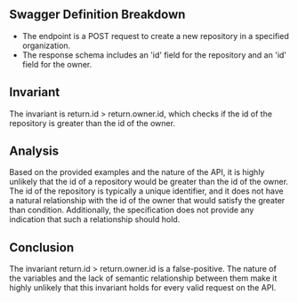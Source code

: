 ## Swagger Definition Breakdown
- The endpoint is a POST request to create a new repository in a specified organization.
- The response schema includes an 'id' field for the repository and an 'id' field for the owner.

## Invariant
The invariant is return.id > return.owner.id, which checks if the id of the repository is greater than the id of the owner.

## Analysis
Based on the provided examples and the nature of the API, it is highly unlikely that the id of a repository would be greater than the id of the owner. The id of the repository is typically a unique identifier, and it does not have a natural relationship with the id of the owner that would satisfy the greater than condition. Additionally, the specification does not provide any indication that such a relationship should hold.

## Conclusion
The invariant return.id > return.owner.id is a false-positive. The nature of the variables and the lack of semantic relationship between them make it highly unlikely that this invariant holds for every valid request on the API.
